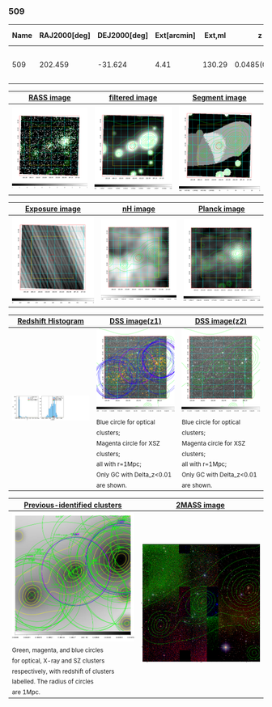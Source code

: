 <div STYLE="page-break-after: always;"></div>

### 509

|Name|RAJ2000[deg]|DEJ2000[deg] |Ext[arcmin]| Ext,ml | z | z_src| C|GC(XSZ,Delta_z<0.01)| GC(OPT,Delta_z<0.01)|GC| R_sig[arcmin] | R500[arcmin] | R500[Mpc]| CRsig[c/s] | CR500[c/s] |L500[1E44 erg/s]|F500[1E-12 erg/s/cm^2]| M500[1E14 Msun]|Tx[keV]|Cnt_sig|Beta|Rc[arcmin]|Comment|Alias|
|---|---|---|---|---|---|------|---|--------|---------|----------|---|---|---|---|---|---|---|---|---|---|---|---|---|---|
|509| 202.459| -31.624| 4.41| 130.29| 0.0485(0.005)| z1, z_xsz| B| MCXC, Tar| A, N, W| A, MCXC, N, Tar, W| 26.675| 17.459| 0.995| 1.371(0.122)| 1.297(0.115)| 1.340(0.086)| 24.136(1.550)| 2.93(0.09)| 4.22(0.09)| 867.8| 0.504(-0.003+0.006)| 5.295(-0.258+0.288)| -| k503|

|[RASS image](../image/509/509_img.pdf)|[filtered image](../image/509/509_fil.pdf)|[Segment image](../image/509/509_seg.pdf)|
|-------------------|--------------------|-------------------|
| <img src="../image/509/509_img.png" width="300">  | <img src="../image/509/509_fil.png" width="300">   | <img src="../image/509/509_seg.png" width="300">  |

|[Exposure image](../image/509/509_mex.pdf)| [nH image](../image/509/509_nh.pdf)| [Planck image](../image/509/509_p.pdf)|
|-------------------|--------------------|-------------------|
|<img src="../image/509/509_mex.png" width="300">   | <img src="../image/509/509_nh.png" width="300">    | <img src="../image/509/509_p.png" width="300"> |

|[Redshift Histogram](../image/509/509_zg.pdf) | [DSS image(z1)](../image/509/509_dss_z1.pdf)      |  [DSS image(z2)](../image/509/509_dss_z2.pdf)    |
|-------------------|--------------------|-------------------|
|<img src="../image/509/509_zg.png" width="300"> |<img src="../image/509/509_dss_z1.png" width="300"> <sub><br>Blue circle for optical clusters; <br>Magenta circle for XSZ clusters; <br>all with r=1Mpc; <br>Only GC with Delta_z<0.01 are shown. </sub>| <img src="../image/509/509_dss_z2.png" width="300"><sub><br>Blue circle for optical clusters; <br>Magenta circle for XSZ clusters; <br>all with r=1Mpc; <br>Only GC with Delta_z<0.01 are shown. </sub> |

|[Previous-identified clusters](../image/509/509_gc.pdf) | [2MASS image](../image/509/509_2mass.pdf)      |
|-------------------|-------------------|
|<img src=../image/509/509_gc.png width="300"> <br><sub>Green, magenta, and blue circles <br>for optical, X-ray and SZ clusters <br>respectively, with redshift of clusters <br>labelled. The radius of circles <br>are 1Mpc.</sub>|<img src="../image/509/509_2mass.png" width="300">  |




